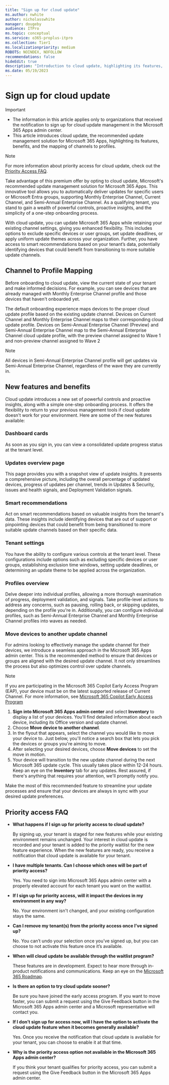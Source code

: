 ```yaml
---
title: "Sign up for cloud update"
ms.author: nwhite
author: nicholasswhite
manager: dougeby
audience: ITPro
ms.topic: conceptual
ms.service: o365-proplus-itpro
ms.collection: Tier1
ms.localizationpriority: medium
ROBOTS: NOINDEX, NOFOLLOW
recommendations: false
hideEdit: true
description: "Introduction to cloud update, highlighting its features, benefits, and the mapping of channels to profiles"
ms.date: 05/19/2023
---
```


# Sign up for cloud update

> [!IMPORTANT]
>
>- The information in this article applies only to organizations that received the notification to sign up for cloud update management in the Microsoft 365 Apps admin center.
>- This article introduces cloud update, the recommended update management solution for Microsoft 365 Apps, highlighting its features, benefits, and the mapping of channels to profiles.

> [!NOTE]
> For more information about priority access for cloud update, check out the [Priority Access FAQ](#priority-access-faq).

Take advantage of this premium offer by opting to cloud update, Microsoft's recommended update management solution for Microsoft 365 Apps. This innovative tool allows you to automatically deliver updates for specific users or Microsoft Entra groups, supporting Monthly Enterprise Channel, Current Channel, and Semi-Annual Enterprise Channel. As a qualifying tenant, you stand to gain a wealth of powerful controls, proactive insights, and the simplicity of a one-step onboarding process.

With cloud update, you can update Microsoft 365 Apps while retaining your existing channel settings, giving you enhanced flexibility. This includes options to exclude specific devices or user groups, set update deadlines, or apply uniform update themes across your organization. Further, you have access to smart recommendations based on your tenant’s data, potentially identifying devices that could benefit from transitioning to more suitable update channels.

## Channel to Profile Mapping

Before onboarding to cloud update, view the current state of your tenant and make informed decisions. For example, you can see devices that are  already managed with Monthly Enterprise Channel profile and those devices that haven't onboarded yet.

The default onboarding experience maps devices to the proper cloud update profile based on the existing update channel. Devices on Current Channel and Monthly Enterprise Channel maps to their corresponding cloud update profile. Devices on Semi-Annual Enterprise Channel (Preview) and Semi-Annual Enterprise Channel map to the Semi-Annual Enterprise Channel cloud update profile, with the preview channel assigned to Wave 1 and non-preview channel assigned to Wave 2

> [!NOTE]
> All devices in Semi-Annual Enterprise Channel profile will get updates via Semi-Annual Enterprise Channel, regardless of the wave they are currently in.

## New features and benefits

Cloud update introduces a new set of powerful controls and proactive insights, along with a simple one-step onboarding process. It offers the flexibility to return to your previous management tools if cloud update doesn't work for your environment. Here are some of the new features available:

### Dashboard cards

As soon as you sign in, you can view a consolidated update progress status at the tenant level.

### Updates overview page

This page provides you with a snapshot view of update insights. It presents a comprehensive picture, including the overall percentage of updated devices, progress of updates per channel, trends in Updates & Security, issues and health signals, and Deployment Validation signals.

### Smart recommendations

Act on smart recommendations based on valuable insights from the tenant's data. These insights include identifying devices that are out of support or pinpointing devices that could benefit from being transitioned to more suitable update channels based on their specific data.

### Tenant settings

You have the ability to configure various controls at the tenant level. These configurations include options such as excluding specific devices or user groups, establishing exclusion time windows, setting update deadlines, or determining an update theme to be applied across the organization.

### Profiles overview

Delve deeper into individual profiles, allowing a more thorough examination of progress, deployment validation, and signals. Take profile-level actions to address any concerns, such as pausing, rolling back, or skipping updates, depending on the profile you're in. Additionally, you can configure individual profiles, such as Semi-Annual Enterprise Channel and Monthly Enterprise Channel profiles into waves as needed.

### Move devices to another update channel

For admins looking to effectively manage the update channel for their devices, we introduce a seamless approach in the Microsoft 365 Apps admin center. This is the recommended method to ensure that devices or groups are aligned with the desired update channel. It not only streamlines the process but also optimizes control over update channels. 

> [!NOTE]
> If you are participating in the Microsoft 365 Copilot Early Access Program (EAP), your device must be on the latest supported release of Current Channel. For more information, see [Microsoft 365 Copilot Early Access Program](https://www.microsoft.com/microsoft-365/blog/2023/05/09/introducing-the-microsoft-365-copilot-early-access-program-and-new-capabilities-in-copilot/)

1. **Sign into Microsoft 365 Apps admin center** and select **Inventory** to display a list of your devices. You'll find detailed information about each device, including its Office version and update channel.
2. Choose **Move device to another channel**.
3. In the flyout that appears, select the channel you would like to move your device to. Just below, you'll notice a search box that lets you pick the devices or groups you're aiming to move.
4. After selecting your desired devices, choose **Move devices** to set the move in motion.
5. Your device will transition to the new update channel during the next Microsoft 365 update cycle. This usually takes place within 12-24 hours. Keep an eye on the **Inventory** tab for any updates. Rest assured, if there's anything that requires your attention, we'll promptly notify you.

Make the most of this recommended feature to streamline your update processes and ensure that your devices are always in sync with your desired update preferences.

## Priority access FAQ

- **What happens if I sign up for priority access to cloud update?**

    By signing up, your tenant is staged for new features while your existing environment remains unchanged. Your interest in cloud update is recorded and your tenant is added to the priority waitlist for the new feature experience. When the new features are ready, you receive a notification that cloud update is available for your tenant.

- **I have multiple tenants. Can I choose which ones will be part of priority access?**

    Yes. You need to sign into Microsoft 365 Apps admin center with a properly elevated account for each tenant you want on the waitlist.

- **If I sign up for  priority access, will it impact the devices in my environment in any way?**

    No. Your environment isn't changed, and your existing configuration stays the same.

- **Can I remove my tenant(s) from the priority access once I’ve signed up?**

    No. You can’t undo your selection once you’ve signed up, but you can choose to not activate this feature once it’s available.

- **When will cloud update be available through the waitlist program?**

    These features are in development. Expect to hear more through in-product notifications and communications. Keep an eye on the [Microsoft 365 Roadmap](https://www.microsoft.com/microsoft-365/roadmap).

- **Is there an option to try cloud update sooner?**

    Be sure you have joined the early access program. If you want to move faster, you can submit a request using the Give Feedback button in the Microsoft 365 Apps admin center and a Microsoft representative will contact you.

- **If I don’t sign up for access now, will I have the option to activate the cloud update feature when it becomes generally available?**

    Yes. Once you receive the notification that cloud update is available for your tenant, you can choose to enable it at that time.

- **Why is the priority access option not available in the Microsoft 365 Apps admin center?**

    If you think your tenant qualifies for priority access, you can submit a request using the Give Feedback button in the Microsoft 365 Apps admin center.
